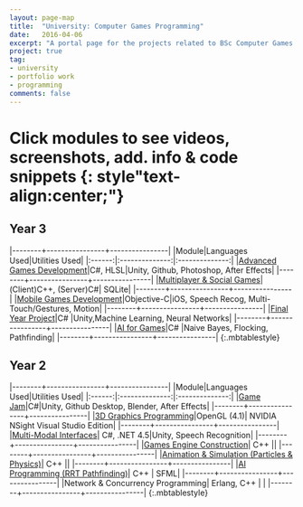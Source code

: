 ```yaml
---
layout: page-map
title:  "University: Computer Games Programming"
date:   2016-04-06
excerpt: "A portal page for the projects related to BSc Computer Games Programming @ Teesside University"
project: true
tag:
- university
- portfolio work
- programming
comments: false
---
```


Click modules to see videos, screenshots, add. info & code snippets
{: style"text-align:center;"}
=====


Year 3
-----

 |--------+----------------+----------------|
 |Module|Languages Used|Utilities Used|
 |:------:|:--------------:|:--------------:|
 |<a href= "https://wearywanderer.github.io/AGD/">Advanced Games Development</a>|C#, HLSL|Unity, Github, Photoshop, After Effects|
 |--------+----------------+----------------|
 |<a href= "https://wearywanderer.github.io/MSG/">Multiplayer & Social Games</a>|(Client)C++, (Server)C#| SQLite|
 |--------+----------------+----------------|
 |<a href= "https://wearywanderer.github.io/MGD/">Mobile Games Development</a>|Objective-C|iOS, Speech Recog, Multi-Touch/Gestures, Motion|
 |--------+----------------+----------------|
 |<a href= "https://wearywanderer.github.io/FYP/">Final Year Project</a>|C# |Unity,Machine Learning, Neural Networks|
 |--------+----------------+----------------|
 |<a href= "https://wearywanderer.github.io/AI/">AI for Games</a>|C# |Naive Bayes, Flocking, Pathfinding|
 |--------+----------------+----------------|
 {:.mbtablestyle}

Year 2
-----

 |--------+----------------+----------------|
 |Module|Languages Used|Utilities Used|
 |:------:|:--------------:|:--------------:|
 |<a href= "https://wearywanderer.github.io/CLMRTS/">Game Jam</a>|C#|Unity, Github Desktop, Blender, After Effects|
 |--------+----------------+----------------|
 |<a href= "https://wearywanderer.github.io/3DGP/">3D Graphics Programming</a>|OpenGL (4.1)| NVIDIA NSight Visual Studio Edition|
 |--------+----------------+----------------|
 |<a href= "https://wearywanderer.github.io/MMI/">Multi-Modal Interfaces</a>| C#, .NET 4.5|Unity, Speech Recognition|
 |--------+----------------+----------------|
 |<a href= "https://wearywanderer.github.io/GEC/">Games Engine Construction</a>| C++ ||
 |--------+----------------+----------------|
 |<a href= "https://wearywanderer.github.io/AS/">Animation & Simulation (Particles & Physics)</a>| C++ ||
 |--------+----------------+----------------|
 |<a href= "https://wearywanderer.github.io/AI1/">AI Programming (RRT Pathfinding)</a>| C++ | SFML|
 |--------+----------------+----------------|
 |Network & Concurrency Programming| Erlang, C++ | |
 |--------+----------------+----------------|
 {:.mbtablestyle}
 

      
